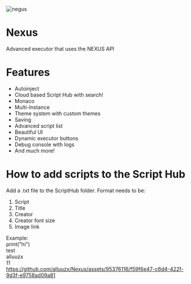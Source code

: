 ![negus](https://github.com/alluuzx/Nexus/assets/95376116/f59f6e47-c6d4-422f-9d3f-e9758ad09a81)

# Nexus
Advanced executor that uses the NEXUS API

# Features
* Autoinject
* Cloud based Script Hub with search!
* Monaco
* Multi-Instance
* Theme system with custom themes
* Saving
* Advanced script list
* Beautiful UI
* Dynamic executor buttons
* Debug console with logs
* And much more!

# How to add scripts to the Script Hub
Add a .txt file to the ScriptHub folder. Format needs to be:
1. Script
2. Title
3. Creator
4. Creator font size
5. Image link

Example: <br />
print("hi") <br />
test <br />
alluuzx <br />
11 <br />
https://github.com/alluuzx/Nexus/assets/95376116/f59f6e47-c6d4-422f-9d3f-e9758ad09a81 <br />
